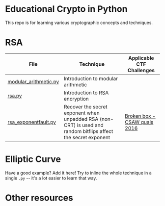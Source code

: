 # Educational Crypto in Python

This repo is for learning various cryptographic concepts and techniques.

# RSA

| File | Technique | Applicable CTF Challenges |
|------|-----------|---------------------------|
| [modular_arithmetic.py](modular_arithmetic.py) | Introduction to modular arithmetic | |
| [rsa.py](rsa.py) | Introduction to RSA encryption | |
| [rsa_exponentfault.py](rsa_exponentfault.py) | Recover the secret exponent when unpadded RSA (non-CRT) is used and random bitflips affect the secret exponent |[Broken box - CSAW quals 2016](https://ctftime.org/task/2825]) |

# Elliptic Curve

Have a good example?
Add it here!
Try to inline the whole technique in a single `.py` -- it's a lot easier to learn that way.


# Other resources

